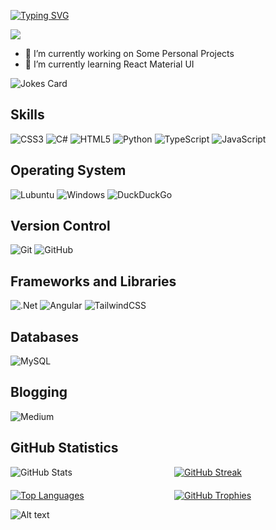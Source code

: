 [![Typing SVG](https://readme-typing-svg.herokuapp.com?font=Fira+Code&weight=700&size=32&pause=1000&color=FFB100&background=7B0C8840&center=true&vCenter=true&multiline=true&width=1000&height=150&lines=Hi+there+My+name+is+Abel+;I'm+a+Junior+Full+Stack+Web+Developer)](https://git.io/typing-svg)

![](https://komarev.com/ghpvc/?username=Abel5173&label=PROFILE+VIEWS)

- 🔭 I’m currently working on Some Personal Projects
- 🌱 I’m currently learning React Material UI

<!-- - 👯 I’m looking to collaborate on ...
- 🤔 I’m looking for help with ...
- 💬 Ask me about ...
- 📫 How to reach me: ...
- 😄 Pronouns: ...
- ⚡ Fun fact: ...
 --> 

<!--START_SECTION:waka-->
<!--END_SECTION:waka-->

<img src="https://readme-jokes.vercel.app/api" alt="Jokes Card" />

## Skills

![CSS3](https://img.shields.io/badge/css3-%231572B6.svg?style=for-the-badge&logo=css3&logoColor=white)
![C#](https://img.shields.io/badge/c%23-%23239120.svg?style=for-the-badge&logo=c-sharp&logoColor=white)
![HTML5](https://img.shields.io/badge/html5-%23E34F26.svg?style=for-the-badge&logo=html5&logoColor=white)
![Python](https://img.shields.io/badge/python-3670A0?style=for-the-badge&logo=python&logoColor=ffdd54)
![TypeScript](https://img.shields.io/badge/typescript-%23007ACC.svg?style=for-the-badge&logo=typescript&logoColor=white)
![JavaScript](https://img.shields.io/badge/javascript-%23323330.svg?style=for-the-badge&logo=javascript&logoColor=%23F7DF1E)

## Operating System

![Lubuntu](https://img.shields.io/badge/-Lubuntu-%230065C2?style=for-the-badge&logo=lubuntu&logoColor=white)
![Windows](https://img.shields.io/badge/Windows-0078D6?style=for-the-badge&logo=windows&logoColor=white)
![DuckDuckGo](https://img.shields.io/badge/DuckDuckGo-DE5833?style=for-the-badge&logo=DuckDuckGo&logoColor=white)

## Version Control

![Git](https://img.shields.io/badge/git-%23F05033.svg?style=for-the-badge&logo=git&logoColor=white)
![GitHub](https://img.shields.io/badge/github-%23121011.svg?style=for-the-badge&logo=github&logoColor=white)

## Frameworks and Libraries

![.Net](https://img.shields.io/badge/.NET-5C2D91?style=for-the-badge&logo=.net&logoColor=white)
![Angular](https://img.shields.io/badge/angular-%23DD0031.svg?style=for-the-badge&logo=angular&logoColor=white)
![TailwindCSS](https://img.shields.io/badge/tailwindcss-%2338B2AC.svg?style=for-the-badge&logo=tailwind-css&logoColor=white)

## Databases

![MySQL](https://img.shields.io/badge/mysql-%2300f.svg?style=for-the-badge&logo=mysql&logoColor=white)

## Blogging

![Medium](https://img.shields.io/badge/Medium-12100E?style=for-the-badge&logo=medium&logoColor=white)

## GitHub Statistics

<div style="display: grid; grid-template-columns: repeat(2, 1fr); grid-gap: 20px;">
  <div style="grid-column: span 1;">
    <img src="https://github-readme-stats.vercel.app/api?username=Abel5173&show_icons=true&theme=great-gatsby" alt="GitHub Stats" />
  </div>
  <div style="grid-column: span 1;">
    <a href="https://git.io/streak-stats">
      <img src="https://streak-stats.demolab.com/?user=Abel5173&theme=great-gatsby" alt="GitHub Streak" />
    </a>
  </div>
  <div style="grid-column: span 1;">
    <a href="https://github.com/Abel5173/github-readme-stats">
      <img src="https://github-readme-stats.vercel.app/api/top-langs/?username=Abel5173&layout=compact&theme=great-gatsby" alt="Top Languages" />
    </a>
  </div>
  <div style="grid-column: span 1;">
    <a href="https://github.com/Abel5173/github-profile-trophy">
      <img src="https://github-profile-trophy.vercel.app/?username=Abel5173&theme=juicyfresh&row=2&column=3&margin-w=15&margin-h=15" alt="GitHub Trophies" />
    </a>
  </div>
</div>

![Alt text](https://spotify-recently-played-readme.vercel.app/api?user=316zyg6puysxap4erpg4leu766uq)
